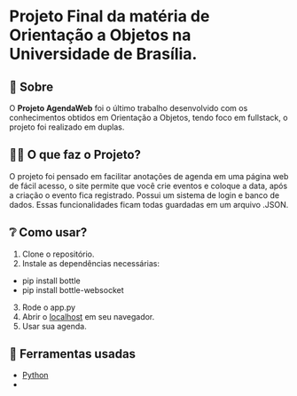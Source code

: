    <h1>
  <p>Projeto Final da matéria de Orientação a Objetos na Universidade de Brasília.</p>
</h1>

## 📙 Sobre

O **Projeto AgendaWeb** foi o último trabalho desenvolvido com os conhecimentos obtidos em Orientação a Objetos, tendo foco em fullstack, o projeto foi realizado em duplas.

## 👨‍🏫 O que faz o Projeto?

O projeto foi pensado em facilitar anotações de agenda em uma página web de fácil acesso, o site permite que você crie eventos e coloque a data, após a criação o evento fica registrado. Possui um sistema de login e banco de dados. Essas funcionalidades ficam todas guardadas em um arquivo .JSON.

## ❔ Como usar?

1. Clone o repositório.
2. Instale as dependências necessárias:

- pip install bottle
- pip install bottle-websocket

3. Rode o app.py
4. Abrir o [localhost](http://localhost:8080) em seu navegador.
5. Usar sua agenda.

## 🔨 Ferramentas usadas

- [Python](https://www.python.org)
- 
